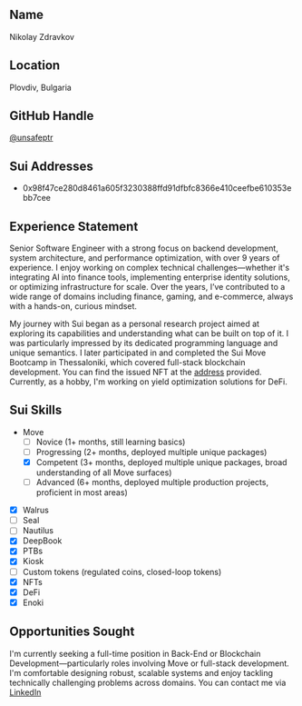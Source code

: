 ## Name
Nikolay Zdravkov

## Location

Plovdiv, Bulgaria

## GitHub Handle

[@unsafeptr](https://github.com/unsafePtr)

## Sui Addresses

- 0x98f47ce280d8461a605f3230388ffd91dfbfc8366e410ceefbe610353ebb7cee

## Experience Statement

Senior Software Engineer with a strong focus on backend development, system architecture, and performance optimization, with over 9 years of experience. I enjoy working on complex technical challenges—whether it's integrating AI into finance tools, implementing enterprise identity solutions, or optimizing infrastructure for scale. Over the years, I’ve contributed to a wide range of domains including finance, gaming, and e-commerce, always with a hands-on, curious mindset.

My journey with Sui began as a personal research project aimed at exploring its capabilities and understanding what can be built on top of it. I was particularly impressed by its dedicated programming language and unique semantics. I later participated in and completed the Sui Move Bootcamp in Thessaloniki, which covered full-stack blockchain development. You can find the issued NFT at the [address](https://suivision.xyz/object/0x0ad6fc6581c4ed161389bb19e238f2c7b208430b5883473dc31af18588c13f5a?tab=Raw+JSON) provided. Currently, as a hobby, I'm working on yield optimization solutions for DeFi.


## Sui Skills

- Move
  - [ ] Novice (1+ months, still learning basics)
  - [ ] Progressing (2+ months, deployed multiple unique packages)
  - [x] Competent (3+ months, deployed multiple unique packages, broad understanding of all Move surfaces)
  - [ ] Advanced (6+ months, deployed multiple production projects, proficient in most areas)
- [x] Walrus
- [ ] Seal
- [ ] Nautilus
- [x] DeepBook
- [x] PTBs
- [x] Kiosk
- [ ] Custom tokens (regulated coins, closed-loop tokens)
- [x] NFTs
- [x] DeFi
- [x] Enoki

## Opportunities Sought

I'm currently seeking a full-time position in Back-End or Blockchain Development—particularly roles involving Move or full-stack development. I'm comfortable designing robust, scalable systems and enjoy tackling technically challenging problems across domains. You can contact me via [LinkedIn](https://www.linkedin.com/in/nikolay-zdravkov/)


